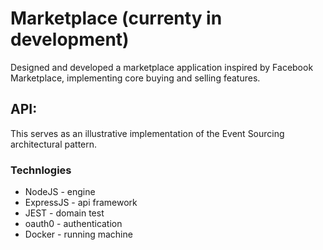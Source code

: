 # Marketplace (currenty in development)

Designed and developed a marketplace application inspired by Facebook Marketplace, implementing core buying and selling features.

## API:

This serves as an illustrative implementation of the Event Sourcing architectural pattern.

### Technlogies

- NodeJS - engine
- ExpressJS - api framework
- JEST - domain test
- oauth0 - authentication
- Docker - running machine
